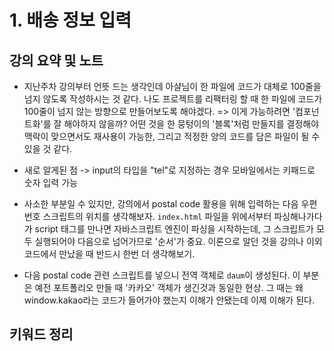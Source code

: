 # 1. 배송 정보 입력

## 강의 요약 및 노트

- 지난주차 강의부터 언뜻 드는 생각인데 아샬님이 한 파일에 코드가 대체로 100줄을 넘지 않도록 작성하시는 것 같다. 나도 프로젝트를 리팩터링 할 때 한 파일에 코드가 100줄이 넘지 않는 방향으로 만들어보도록 해야겠다. => 이게 가능하려면 '컴포넌트화'를 잘 해야하지 않을까? 어떤 것을 한 뭉텅이의 '블록'처럼 만들지를 결정해야 맥락이 맞으면서도 재사용이 가능한, 그리고 적정한 양의 코드를 담은 파일이 될 수 있을 것 같다.

- 새로 알게된 점 -> input의 타입을 "tel"로 지정하는 경우 모바일에서는 키패드로 숫자 입력 가능

- 사소한 부분일 수 있지만, 강의에서 postal code 활용을 위해 입력하는 다음 우편번호 스크립트의 위치를 생각해보자. `index.html` 파일을 위에서부터 파싱해나가다가 script 태그를 만나면 자바스크립트 엔진이 파싱을 시작하는데, 그 스크립트가 모두 실행되어야 다음으로 넘어가므로 '순서'가 중요. 이론으로 알던 것을 강의나 이외 코드에서 만났을 때 반드시 한번 더 생각해보기.

- 다음 postal code 관련 스크립트를 넣으니 전역 객체로 `daum`이 생성된다. 이 부분은 예전 포트폴리오 만들 때 '카카오' 객체가 생긴것과 동일한 현상. 그 때는 왜 window.kakao라는 코드가 들어가야 했는지 이해가 안됐는데 이제 이해가 된다.

## 키워드 정리
